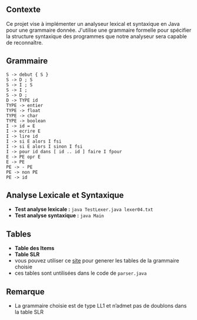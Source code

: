 ## Contexte
Ce projet vise à implémenter un analyseur lexical et syntaxique en Java pour une grammaire donnée. J'utilise une grammaire formelle pour spécifier la structure syntaxique des programmes que notre analyseur sera capable de reconnaître.
## Grammaire
```P -> S
S -> debut { S }
S -> D ; S 
S -> I ; S 
S -> I ;
S -> D ;
D -> TYPE id
TYPE -> entier 
TYPE -> float
TYPE -> char
TYPE -> boolean
I -> id = E
I -> ecrire E 
I -> lire id
I -> si E alors I fsi
I -> si E alors I sinon I fsi
I -> pour id dans [ id .. id ] faire I fpour
E -> PE opr E
E -> PE 
PE -> - PE
PE -> non PE
PE -> id
```
## Analyse Lexicale et Syntaxique
- **Test analyse lexicale :** ```java TestLexer.java lexer04.txt``` 
- **Test analyse syntaxique :** ```java Main```
## Tables
- **Table des Items**
- **Table SLR**
- vous pouvez utiliser ce [site](https://jsmachines.sourceforge.net/machines/slr.html) pour generer les tables de la grammaire choisie
- ces tables sont untilisées dans le code de ````parser.java````

## Remarque
- La grammaire choisie est de type LL1 et n’admet pas de doublons dans la table SLR
